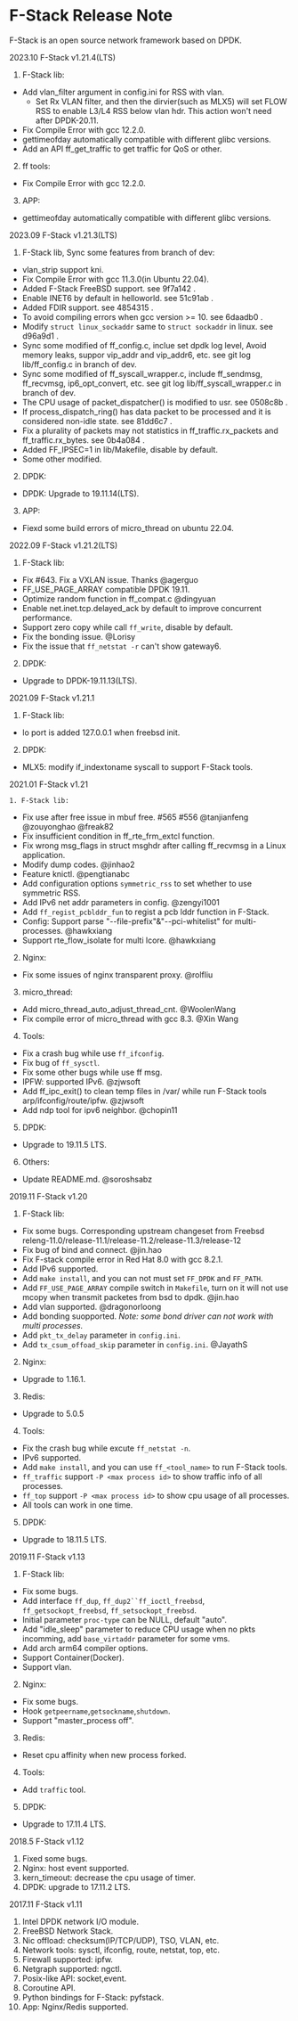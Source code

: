# F-Stack Release Note

 F-Stack is an open source network framework based on DPDK.

2023.10 F-Stack v1.21.4(LTS)

  1. F-Stack lib:

  - Add vlan_filter argument in config.ini for RSS with vlan.
    - Set Rx VLAN filter, and then the dirvier(such as MLX5) will set FLOW RSS to enable L3/L4 RSS below vlan hdr. This action won't need after DPDK-20.11.
  - Fix Compile Error with gcc 12.2.0.
  - gettimeofday automatically compatible with different glibc versions.
  - Add an API ff_get_traffic to get traffic for QoS or other.

  2. ff tools:

  - Fix Compile Error with gcc 12.2.0.

  3. APP:

  - gettimeofday automatically compatible with different glibc versions.



2023.09 F-Stack v1.21.3(LTS)

  1. F-Stack lib, Sync some features from branch of dev:

  - vlan_strip support kni.
  - Fix Compile Error with gcc 11.3.0(in Ubuntu 22.04).
  - Added F-Stack FreeBSD support. see 9f7a142 .
  - Enable INET6 by default in helloworld. see 51c91ab .
  - Added FDIR support. see 4854315 .
  - To avoid compiling errors when gcc version >= 10. see 6daadb0 .
  - Modify `struct linux_sockaddr` same to `struct sockaddr` in linux. see d96a9d1 .
  - Sync some modified of ff_config.c, inclue set dpdk log level, Avoid memory leaks, suppor vip_addr and vip_addr6, etc. see git log lib/ff_config.c in branch of dev.
  - Sync some modified of ff_syscall_wrapper.c, include ff_sendmsg, ff_recvmsg, ip6_opt_convert, etc. see git log lib/ff_syscall_wrapper.c in branch of dev.
  - The CPU usage of packet_dispatcher() is modified to usr. see 0508c8b .
  - If process_dispatch_ring() has data packet to be processed and it is considered non-idle state. see 81dd6c7 .
  - Fix a plurality of packets may not statistics in ff_traffic.rx_packets and ff_traffic.rx_bytes. see 0b4a084 .
  - Added FF_IPSEC=1 in lib/Makefile, disable by default.
  - Some other modified.

  2. DPDK:

  - DPDK: Upgrade to 19.11.14(LTS).

  3. APP:

  - Fiexd some build errors of micro_thread on ubuntu 22.04.


2022.09 F-Stack v1.21.2(LTS)

 1. F-Stack lib:

  - Fix #643. Fix a VXLAN issue. Thanks @agerguo
  - FF_USE_PAGE_ARRAY compatible DPDK 19.11.
  - Optimize random function in ff_compat.c @dingyuan
  - Enable net.inet.tcp.delayed_ack by default to improve concurrent performance.
  - Support zero copy while call `ff_write`, disable by default.
  - Fix the bonding issue. @Lorisy
  - Fix the issue that `ff_netstat -r` can't show gateway6.

 2. DPDK:

  - Upgrade to DPDK-19.11.13(LTS).



2021.09 F-Stack v1.21.1

 1. F-Stack lib:

  - lo port is added 127.0.0.1 when freebsd init.

 2. DPDK:

  - MLX5: modify if_indextoname syscall to support F-Stack tools.



2021.01 F-Stack v1.21

    1. F-Stack lib:
  - Fix use after free issue in mbuf free. #565 #556 @tanjianfeng @zouyonghao @freak82
  - Fix insufficient condition in ff_rte_frm_extcl function.
  - Fix wrong msg_flags in struct msghdr after calling ff_recvmsg in a Linux application.
  - Modify dump codes. @jinhao2
  - Feature knictl. @pengtianabc
  - Add configuration options `symmetric_rss` to set whether to use symmetric RSS.
  - Add IPv6 net addr parameters in config. @zengyi1001
  - Add `ff_regist_pcblddr_fun` to regist a pcb lddr function in F-Stack.
  - Config: Support parse "--file-prefix"&"--pci-whitelist" for multi-processes. @hawkxiang
  - Support rte_flow_isolate for multi lcore. @hawkxiang

  2. Nginx:

  - Fix some issues of nginx transparent proxy. @rolfliu

  3. micro_thread:

  - Add micro_thread_auto_adjust_thread_cnt. @WoolenWang
  - Fix compile error of micro_thread with gcc 8.3. @Xin Wang

  4. Tools:

  - Fix a crash bug while use `ff_ifconfig`.
  - Fix bug of `ff_sysctl`.
  - Fix some other bugs while use ff msg.
  - IPFW: supported IPv6. @zjwsoft
  - Add ff_ipc_exit() to clean temp files in /var/ while run F-Stack tools arp/ifconfig/route/ipfw. @zjwsoft
  - Add ndp tool for ipv6 neighbor. @chopin11


  5. DPDK:

  - Upgrade to 19.11.5 LTS.

  6. Others:

  - Update README.md. @soroshsabz



2019.11 F-Stack v1.20

  1. F-Stack lib:

  - Fix some bugs. Corresponding upstream changeset from Freebsd releng-11.0/release-11.1/release-11.2/release-11.3/release-12
  - Fix bug of bind and connect. @jin.hao
  - Fix F-stack compile error in Red Hat 8.0 with gcc 8.2.1.
  - Add IPv6 supported.
  - Add `make install`, and you can not must set `FF_DPDK` and `FF_PATH`.
  - Add `FF_USE_PAGE_ARRAY` compile switch in `Makefile`, turn on it will not use mcopy when transmit packetes from bsd to dpdk. @jin.hao
  - Add vlan supported. @dragonorloong
  - Add bonding suopported. *Note: some bond driver can not work with multi processes.*
  - Add `pkt_tx_delay` parameter in `config.ini`.
  - Add `tx_csum_offoad_skip` parameter in `config.ini`. @JayathS

  2. Nginx:

  - Upgrade to 1.16.1.

  3. Redis:

  - Upgrade to 5.0.5

  4. Tools:

  - Fix the crash bug while excute `ff_netstat -n`.
  - IPv6 supported.
  - Add `make install`, and you can use `ff_<tool_name>` to run F-Stack tools.
  - `ff_traffic` support `-P <max process id>` to show traffic info of all processes.
  - `ff_top` support `-P <max process id>` to show cpu usage of all processes.
  - All tools can work in one time.

  5. DPDK:

  - Upgrade to 18.11.5 LTS.

2019.11 F-Stack v1.13

  1. F-Stack lib:

  - Fix some bugs.
  - Add interface `ff_dup`, `ff_dup2``ff_ioctl_freebsd`, `ff_getsockopt_freebsd`, `ff_setsockopt_freebsd`.
  - Initial parameter `proc-type` can be NULL, default "auto".
  - Add "idle_sleep" parameter to reduce CPU usage when no pkts incomming, add `base_virtaddr` parameter for some vms.
  - Add arch arm64 compiler options.
  - Support Container(Docker).
  - Support vlan.

  2. Nginx:

  - Fix some bugs.
  - Hook `getpeername`,`getsockname`,`shutdown`.
  - Support "master_process off".

  3. Redis:

  - Reset cpu affinity when new process forked.

  4. Tools:

  - Add `traffic` tool.

  5. DPDK:

  - Upgrade to 17.11.4 LTS.

2018.5 F-Stack v1.12

  1. Fixed some bugs.
  2. Nginx: host event supported. 
  3. kern_timeout: decrease the cpu usage of timer.
  4. DPDK: upgrade to 17.11.2 LTS.

2017.11 F-Stack v1.11

  1. Intel DPDK network I/O module.
  2. FreeBSD Network Stack.
  3. Nic offload: checksum(IP/TCP/UDP), TSO, VLAN, etc.
  4. Network tools: sysctl, ifconfig, route, netstat, top, etc.
  5. Firewall supported: ipfw.
  6. Netgraph supported: ngctl.
  7. Posix-like API: socket,event.
  8. Coroutine API.
  9. Python bindings for F-Stack: pyfstack.
  10. App: Nginx/Redis supported.
